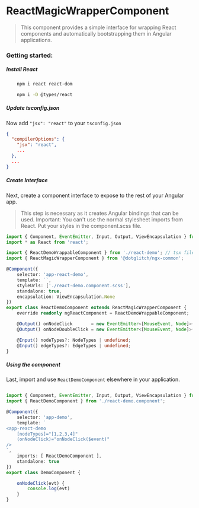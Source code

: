 # ReactMagicWrapperComponent
> This component provides a simple interface for wrapping React components and automatically bootstrapping them in Angular applications.

### Getting started:

##### Install React

```bash
    npm i react react-dom
```

```bash
    npm i -D @types/react
```
##### Update tsconfig.json

Now add `"jsx": "react"` to your `tsconfig.json`
```json
{
  "compilerOptions": {
    "jsx": "react",
    ...
  },
  ...
}
```

##### Create Interface
Next, create a component interface to expose to the rest of your Angular app.
> This step is necessary as it creates Angular bindings that can be used.
> Important: You can't use the normal stylesheet imports from React. Put your styles in the component.scss file.

```ts
import { Component, EventEmitter, Input, Output, ViewEncapsulation } from '@angular/core';
import * as React from 'react';

import { ReactDemoWrappableComponent } from './react-demo'; // tsx file
import { ReactMagicWrapperComponent } from '@dotglitch/ngx-common';

@Component({
    selector: 'app-react-demo',
    template: ``,
    styleUrls: ['./react-demo.component.scss'],
    standalone: true,
    encapsulation: ViewEncapsulation.None
})
export class ReactDemoComponent extends ReactMagicWrapperComponent {
    override readonly ngReactComponent = ReactDemoWrappableComponent;

    @Output() onNodeClick       = new EventEmitter<[MouseEvent, Node]>();
    @Output() onNodeDoubleClick = new EventEmitter<[MouseEvent, Node]>();

    @Input() nodeTypes?: NodeTypes | undefined;
    @Input() edgeTypes?: EdgeTypes | undefined;
}
```

##### Using the component

Last, import and use `ReactDemoComponent` elsewhere in your application.

```ts

import { Component, EventEmitter, Input, Output, ViewEncapsulation } from '@angular/core';
import { ReactDemoComponent } from './react-demo.component';

@Component({
    selector: 'app-demo',
    template: `
<app-react-demo
    [nodeTypes]="[1,2,3,4]"
    (onNodeClick)="onNodeClick($event)"
/>
`,
    imports: [ ReactDemoComponent ],
    standalone: true
})
export class DemoComponent {

    onNodeClick(evt) {
        console.log(evt)
    }
}
```
